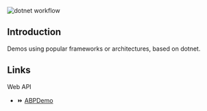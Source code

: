![dotnet workflow](https://github.com/Jocoboy/dotnet-demos/actions/workflows/dotnet.yml/badge.svg)
## Introduction

Demos using popular frameworks or architectures, based on dotnet.

## Links

Web API 

- :fast_forward: [ABPDemo](https://github.com/Jocoboy/dotnet-demos/tree/abpdemo)
